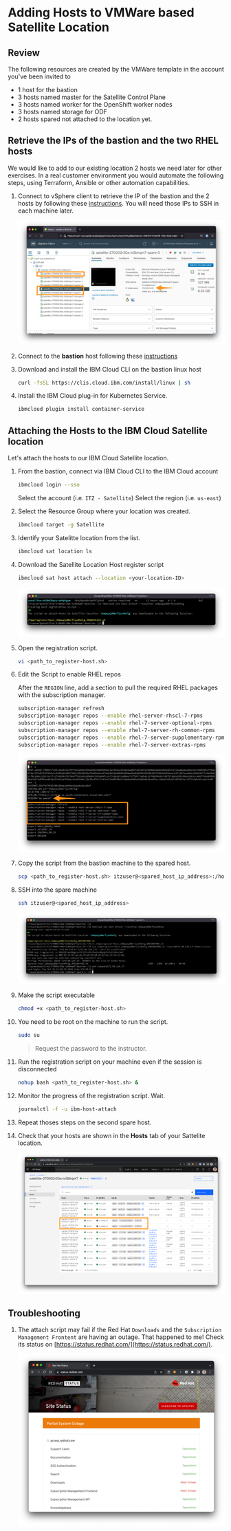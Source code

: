 # Adding Hosts to VMWare based Satellite Location

## Review

The following resources are created by the VMWare template in the account you've been invited to

- 1 host for the bastion
- 3 hosts named master for the Satellite Control Plane
- 3 hosts named worker for the OpenShift worker nodes
- 3 hosts named storage for ODF
- 2 hosts spared not attached to the location yet.

## Retrieve the IPs of the bastion and the two RHEL hosts

We would like to add to our existing location 2 hosts we need later for other exercises. In a real customer environment you would automate the following steps, using Terraform, Ansible or other automation capabilities.

1. Connect to vSphere client to retrieve the IP of the bastion and the 2 hosts by following these [instructions](./vmware-prework.md#connect-to-vsphere-client). You will need those IPs to SSH in each machine later.

   ![review](images/vsphere-spare-hosts.png)

1. Connect to the **bastion** host following these [instructions](./vmware-prework.md#connect-to-the-bastion-through-ssh)

1. Download and install the IBM Cloud CLI on the bastion linux host

   ```sh
   curl -fsSL https://clis.cloud.ibm.com/install/linux | sh
   ```

1. Install the IBM Cloud plug-in for Kubernetes Service.

   ```sh
   ibmcloud plugin install container-service
   ```

## Attaching the Hosts to the IBM Cloud Satellite location

Let's attach the hosts to our IBM Cloud Satellite location.

1. From the bastion, connect via IBM Cloud CLI to the IBM Cloud account
  
   ```sh
   ibmcloud login --sso
   ```

   Select the account (i.e. `ITZ - Satellite`)
   Select the region (i.e. `us-east`)

1. Select the Resource Group where your location was created.

   ```sh
   ibmcloud target -g Satellite
   ```

1. Identify your Satelitte location from the list.

   ```sh
   ibmcloud sat location ls
   ```

1. Download the Satellite Location Host register script
  
   ```sh
   ibmcloud sat host attach --location <your-location-ID>
   ```

   ![attach](images/host-attach.png)

1. Open the registration script. 

   ```sh
   vi <path_to_register-host.sh>
   ```

1. Edit the Script to enable RHEL repos

   After the `REGION` line, add a section to pull the required RHEL packages with the subscription manager.

   ```sh
   subscription-manager refresh
   subscription-manager repos --enable rhel-server-rhscl-7-rpms
   subscription-manager repos --enable rhel-7-server-optional-rpms
   subscription-manager repos --enable rhel-7-server-rh-common-rpms
   subscription-manager repos --enable rhel-7-server-supplementary-rpms
   subscription-manager repos --enable rhel-7-server-extras-rpms
   ```

    ![edit](images/edit-attach.png)  

1. Copy the script from the bastion machine to the spared host.

   ```sh
   scp <path_to_register-host.sh> itzuser@<spared_host_ip_address>:/home/itzuser/
   ```

1. SSH into the spare machine

   ```sh
   ssh itzuser@<spared_host_ip_address>
   ```

   ![host](images/host-script.png)

1. Make the script executable

   ```sh
   chmod +x <path_to_register-host.sh>
   ```

1. You need to be root on the machine to run the script.

   ```sh
   sudo su
   ```

   > Request the password to the instructor.

1. Run the registration script on your machine even if the session is disconnected

   ```sh
   nohup bash <path_to_register-host.sh> &
   ```

1. Monitor the progress of the registration script. Wait.

   ```sh
   journalctl -f -u ibm-host-attach
   ```

1. Repeat thoses steps on the second spare host.

1. Check that your hosts are shown in the **Hosts** tab of your Sattelite location.

   ![location](images/satellite-host-pending.png)

## Troubleshooting

1. The attach script may fail if the Red Hat `Downloads` and the `Subscription Management Frontent` are having an outage. That happened to me! Check its status on [https://status.redhat.com/](https://status.redhat.com/).

   ![status](images/rh-status-outage.png)
